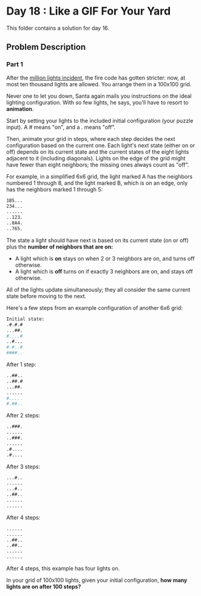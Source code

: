 # Day 18 : Like a GIF For Your Yard

This folder contains a solution for day 16.

## Problem Description

### Part 1

After the [million lights incident](https://adventofcode.com/2015/day/6), the fire code has gotten stricter: now, at most ten thousand lights are allowed. You arrange them in a 100x100 grid.

Never one to let you down, Santa again mails you instructions on the ideal lighting configuration. With so few lights, he says, you'll have to resort to **animation**.

Start by setting your lights to the included initial configuration (your puzzle input). A # means "on", and a . means "off".

Then, animate your grid in steps, where each step decides the next configuration based on the current one. Each light's next state (either on or off) depends on its current state and the current states of the eight lights adjacent to it (including diagonals). Lights on the edge of the grid might have fewer than eight neighbors; the missing ones always count as "off".

For example, in a simplified 6x6 grid, the light marked A has the neighbors numbered 1 through 8, and the light marked B, which is on an edge, only has the neighbors marked 1 through 5:

```bash
1B5...
234...
......
..123.
..8A4.
..765.
```

The state a light should have next is based on its current state (on or off) plus the **number of neighbors that are on:**

  * A light which is **on** stays on when 2 or 3 neighbors are on, and turns off otherwise.
  * A light which is **off** turns on if exactly 3 neighbors are on, and stays off otherwise.

All of the lights update simultaneously; they all consider the same current state before moving to the next.

Here's a few steps from an example configuration of another 6x6 grid:

```bash
Initial state:
.#.#.#
...##.
#....#
..#...
#.#..#
####..
```

After 1 step:

```bash
..##..
..##.#
...##.
......
#.....
#.##..
```

After 2 steps:
```bash
..###.
......
..###.
......
.#....
.#....
```

After 3 steps:

```bash
...#..
......
...#..
..##..
......
......
```

After 4 steps:

```bash
......
......
..##..
..##..
......
......
```

After 4 steps, this example has four lights on.

In your grid of 100x100 lights, given your initial configuration, **how many lights are on after 100 steps?**
